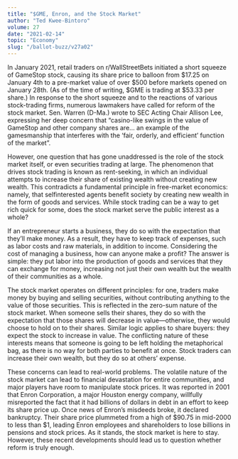 ```yaml
---
title: "$GME, Enron, and the Stock Market"
author: "Ted Kwee-Bintoro"
volume: 27
date: "2021-02-14"
topic: "Economy"
slug: "/ballot-buzz/v27a02"
---
```


In January 2021, retail traders on r/WallStreetBets initiated a short squeeze of GameStop stock, causing its share price to balloon from $17.25 on January 4th to a pre-market value of over $500 before markets opened on January 28th. (As of the time of writing, $GME is trading at $53.33 per share.) In response to the short squeeze and to the reactions of various stock-trading firms, numerous lawmakers have called for reform of the stock market. Sen. Warren (D-Ma.) wrote to SEC Acting Chair Allison Lee, expressing her deep concern that “casino-like swings in the value of GameStop and other company shares are… an example of the gamesmanship that interferes with the ‘fair, orderly, and efficient’ function of the market”.

However, one question that has gone unaddressed is the role of the stock market itself, or even securities trading at large. The phenomenon that drives stock trading is known as rent-seeking, in which an individual attempts to increase their share of existing wealth without creating new wealth. This contradicts a fundamental principle in free-market economics: namely, that selfinterested agents benefit society by creating new wealth in the form of goods and services. While stock trading can be a way to get rich quick for some, does the stock market serve the public interest as a whole?

If an entrepreneur starts a business, they do so with the expectation that they’ll make money. As a result, they have to keep track of expenses, such as labor costs and raw materials, in addition to income. Considering the cost of managing a business, how can anyone make a profit? The answer is simple: they put labor into the production of goods and services that they can exchange for money, increasing not just their own wealth but the wealth of their communities as a whole.

The stock market operates on different principles: for one, traders make money by buying and selling securities, without contributing anything to the value of those securities. This is reflected in the zero-sum nature of the stock market. When someone sells their shares, they do so with the expectation that those shares will decrease in value—otherwise, they would choose to hold on to their shares. Similar logic applies to share buyers: they expect the stock to increase in value. The conflicting nature of these interests means that someone is going to be left holding the metaphorical bag, as there is no way for both parties to benefit at once. Stock traders can increase their own wealth, but they do so at others’ expense.

These concerns can lead to real-world problems. The volatile nature of the stock market can lead to financial devastation for entire communities, and major players have room to manipulate stock prices. It was reported in 2001 that Enron Corporation, a major Houston energy company, willfully misreported the fact that it had billions of dollars in debt in an effort to keep its share price up. Once news of Enron’s misdeeds broke, it declared bankruptcy. Their share price plummeted from a high of $90.75 in mid-2000 to less than $1, leading Enron employees and shareholders to lose billions in pensions and stock prices. As it stands, the stock market is here to stay. However, these recent developments should lead us to question whether reform is truly enough.